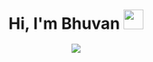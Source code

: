 <h1 align="center">Hi, I'm Bhuvan <img src="https://media.giphy.com/media/hvRJCLFzcasrR4ia7z/giphy.gif" width="35"></h1>

<p align="center">
  <a href="https://github.com/DenverCoder1/readme-typing-svg">
    <img src="https://readme-typing-svg.herokuapp.com?lines=Developer;Life+Enjoyer;From+France;Javascript+Believer;Video+Game+Player;Like+Simple+Things;&center=true&width=500&height=50">
  </a>
</p>
